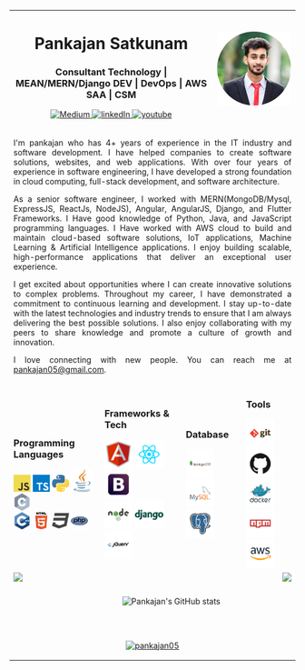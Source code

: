 <div> </div>
<table align="center" border="0" cellspacing="0" cellpadding="0">
  <tr>
    <td colspan=8 align="center" > 
      <h1> Pankajan Satkunam </h1>
      <h3> Consultant Technology | MEAN/MERN/Django DEV | DevOps | AWS SAA | CSM </h3>
      <p align="center">
        <a href="https://medium.com/@pankajan05">
          <img src="https://img.shields.io/badge/Medium-pankajan05-green?style=for-the-badge&logo=medium" alt="Medium" />
        </a>
        <a href="http://linkedin.com/pankajan05">
          <img src="https://img.shields.io/badge/linkedIn-pankajan05-blue?style=for-the-badge&logo=linkedIn" alt="linkedIn"/>
        </a>
<!--         <a href="https://www.instagram.com/pankajan05_/">
          <img src="https://img.shields.io/badge/Instagram-Pankajan05-orange?style=for-the-badge&logo=instagram" alt="instagram"/>
        </a> -->
        <a href="https://www.youtube.com/channel/UCR7mAHRmmErd6Io_cjkhWNQ">
          <img src="https://img.shields.io/badge/YouTube-Pankajan05-red?style=for-the-badge&logo=youtube" alt="youtube"/>
        </a>
      </p>
    </td>
    <td  colspan=4 align=center><img src="https://github.com/pankajan05/pankajan05/blob/main/profiles.png" style="height:130px;"></td>
  </tr>
  <tr>
    <td colspan=12 align="justify" >
      <p>I'm pankajan who has 4+ years of experience in the IT industry and software development. I have helped companies to create software solutions, websites, and web applications. With over four years of experience in software engineering, I have developed a strong foundation in cloud computing, full-stack development, and software architecture.

As a senior software engineer, I worked with MERN(MongoDB/Mysql, ExpressJS, ReactJs, NodeJS), Angular, AngularJS, Django, and Flutter Frameworks. I Have good knowledge of Python, Java, and JavaScript programming languages. I Have worked with AWS cloud to build and maintain cloud-based software solutions, IoT applications, Machine Learning & Artificial Intelligence applications. I enjoy building scalable, high-performance applications that deliver an exceptional user experience.

I get excited about opportunities where I can create innovative solutions to complex problems. Throughout my career, I have demonstrated a commitment to continuous learning and development. I stay up-to-date with the latest technologies and industry trends to ensure that I am always delivering the best possible solutions. I also enjoy collaborating with my peers to share knowledge and promote a culture of growth and innovation.

I love connecting with new people. You can reach me at pankajan05@gmail.com.</p>
    </td>
  </tr>
  <tr >
    <td colspan=3>
    <h3>Programming Languages</h3>
    <img src="https://github.com/pankajan05/pankajan05/blob/main/logo/javascript.png" height="30px"> 
    <img src="https://github.com/pankajan05/pankajan05/blob/main/logo/typescript.png" height="30px">  
    <img src="https://github.com/pankajan05/pankajan05/blob/main/logo/python.png" height="30px"> 
    <img src="https://github.com/pankajan05/pankajan05/blob/main/logo/java.png" height="40px">   
    <img src="https://github.com/pankajan05/pankajan05/blob/main/logo/c.png" height="30px"> 
      <br>
    <img src="https://github.com/pankajan05/pankajan05/blob/main/logo/cpp.png" height="30px">        
    <img src="https://github.com/pankajan05/pankajan05/blob/main/logo/html.png" height="30px">    
    <img src="https://github.com/pankajan05/pankajan05/blob/main/logo/css.png" height="30px">     
    <img src="https://github.com/pankajan05/pankajan05/blob/main/logo/php.png" height="30px">    
    </td>
    <td colspan=3>
      <h3>Frameworks & Tech</h3>
      <img src="https://github.com/pankajan05/pankajan05/blob/main/logo/angular.svg" height="50px"> 
      <img src="https://github.com/pankajan05/pankajan05/blob/main/logo/react.svg" height="50px"> 
      <img src="https://github.com/pankajan05/pankajan05/blob/main/logo/boostrap.svg" height="50px">  <br>
      <img src="https://github.com/pankajan05/pankajan05/blob/main/logo/nodejs.svg" height="50px"> 
      <img src="https://github.com/pankajan05/pankajan05/blob/main/logo/django.svg" height="50px">
      <img src="https://github.com/pankajan05/pankajan05/blob/main/logo/jquery.svg" height="50px">
    </td>
    <td colspan=3>
      <h3>Database</h3>
      <img src="https://github.com/pankajan05/pankajan05/blob/main/logo/mongodb.svg" height="50px"> 
      <img src="https://github.com/pankajan05/pankajan05/blob/main/logo/mysql.svg" height="50px"> <br>
      <img src="https://github.com/pankajan05/pankajan05/blob/main/logo/postgresql.svg" height="50px"> 
    </td>
    <td colspan=3>
      <h3>Tools</h3>
      <img src="https://github.com/pankajan05/pankajan05/blob/main/logo/git.svg" height="50px"> 
      <img src="https://github.com/pankajan05/pankajan05/blob/main/logo/github.svg" height="50px"> 
      <img src="https://github.com/pankajan05/pankajan05/blob/main/logo/docker.svg" height="50px"> 
      <img src="https://github.com/pankajan05/pankajan05/blob/main/logo/npm.svg" height="50px"> 
      <img src="https://github.com/pankajan05/pankajan05/blob/main/logo/amazon.svg" height="50px"> 
    </td>
  </tr>
  <tr>
    <td colspan=2>
      <img src="https://media.giphy.com/media/SqeaJvuHTby1fW2wdL/giphy.gif" height="100px" align="left"> 
    </td>
    <td colspan=7>
    <div align="center">
      <img src="https://github-readme-stats.vercel.app/api?username=pankajan05&show_icons=true&theme=transparent" alt="Pankajan's GitHub stats">
    </div>
    </td>
    <td colspan=3>
      <img src="https://media.giphy.com/media/Y0uU6oq3hJ1Gu2Er1q/giphy.gif" height="100px" align="right">
    </td>
  </tr>
  <tr>
    <td colspan=12>
      <p align="center"> <a href="https://github.com/ryo-ma/github-profile-trophy"><img src="https://github-profile-trophy.vercel.app/?username=pankajan05" alt="pankajan05" /></a> </p>      
    </td>
  </tr>
  
</table>


